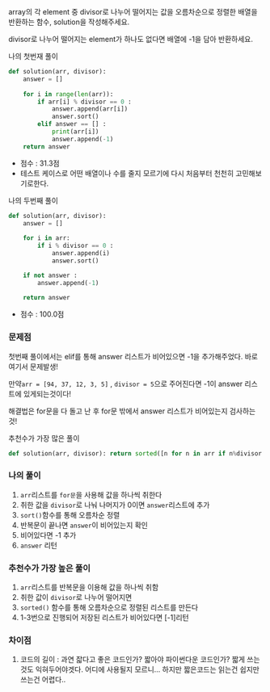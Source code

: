 array의 각 element 중 divisor로 나누어 떨어지는 값을 오름차순으로 정렬한 배열을 반환하는 함수, solution을 작성해주세요.

divisor로 나누어 떨어지는 element가 하나도 없다면 배열에 -1을 담아 반환하세요.

나의 첫번재  풀이

```python
def solution(arr, divisor):
    answer = []
    
    for i in range(len(arr)):
        if arr[i] % divisor == 0 :
            answer.append(arr[i])
            answer.sort()
        elif answer == [] :
            print(arr[i])
            answer.append(-1)
    return answer
```

- 점수 : 31.3점
- 테스트 케이스로 어떤 배열이나 수를 줄지 모르기에 다시 처음부터 천천히 고민해보기로한다.

나의 두번째 풀이

```python
def solution(arr, divisor):
    answer = []
    
    for i in arr:
        if i % divisor == 0 :
            answer.append(i)
            answer.sort()

    if not answer :
        answer.append(-1)
        
    return answer
```

- 점수 : 100.0점

### 문제점

첫번째 풀이에서는 elif를 통해 answer 리스트가 비어있으면 -1을 추가해주었다.
바로 여기서 문제발생! 

만약`arr = [94, 37, 12, 3, 5]` ,  `divisor = 5`으로 주어진다면 -1이 answer 리스트에 있게되는것이다!

해결법은 for문을 다 돌고 난 후 for문 밖에서 answer 리스트가 비어있는지 검사하는 것!

추천수가 가장 많은 풀이

```python
def solution(arr, divisor): return sorted([n for n in arr if n%divisor == 0]) or [-1]
```

### 나의 풀이

1. `arr`리스트를 `for문`을 사용해 값을 하나씩 취한다
2. 취한 값을 `divisor`로 나눠 나머지가 0이면 `answer`리스트에 추가
3. `sort()`함수를 통해 오름차순 정렬
4. 반복문이 끝나면 `answer`이 비어있는지 확인
5. 비어있다면 -1 추가
6. `answer` 리턴

### 추천수가 가장 높은 풀이

1. `arr`리스트를 반복문을 이용해 값을 하나씩 취함
2. 취한 값이 `divisor`로 나누어 떨어지면
3. `sorted()` 함수를 통해 오름차순으로 정렬된 리스트를 만든다
4. 1-3번으로 진행되어 저장된 리스트가 비어있다면 [-1]리턴

### 차이점

1. 코드의 길이 : 과연 잛다고 좋은 코드인가? 짧아야 파이썬다운 코드인가?
짧게 쓰는 것도 익혀두어야겟다. 어디에 사용될지 모르니…
하지만 짧은코드는 읽는건 쉽지만 쓰는건 어렵다..